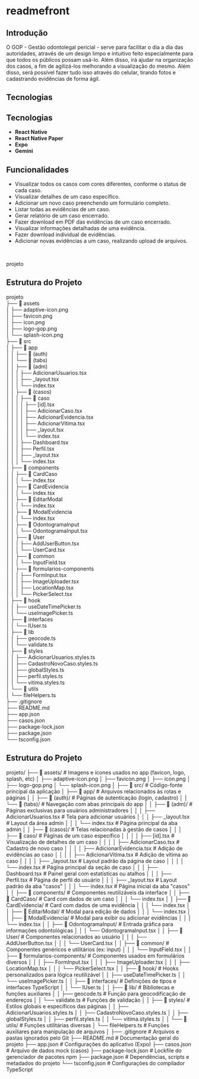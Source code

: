 # readmefront

<h2>Introdução</h2>
O GOP - Gestão odontolegal pericial - serve para facilitar o dia a dia das autoridades, através de um design limpo e intuitivo feito especialmente para que todos os públicos possam usá-lo. Além disso, irá ajudar na organização dos casos, a fim de agilizá-los melhorando a visualização do mesmo. Além disso, será possível fazer tudo isso através do celular, tirando fotos e cadastrando evidências de forma ágil.

<h2>Tecnologias</h2>
<h2>Tecnologias</h2>
<ul>
  <li><strong>React Native</strong></li>
  <li><strong>React Native Paper</strong></li>
  <li><strong>Expo</strong></li>
  <li><strong>Gemini</strong></li>
</ul>


<h2>Funcionalidades</h2>
<ul>
<li>Visualizar todos os casos com cores diferentes, conforme o status de cada caso.</li>
  <li>Visualizar detalhes de um caso específico.</li>
  <li>Adicionar um novo caso preenchendo um formulário completo.</li>
  <li>Listar todas as evidências de um caso.</li>
  <li>Gerar relatório de um caso encerrado.</li>
  <li>Fazer download em PDF das evidências de um caso encerrado.</li>
  <li>Visualizar informações detalhadas de uma evidência.</li>
  <li>Fazer download individual de evidências.</li>
  <li>Adicionar novas evidências a um caso, realizando upload de arquivos.</li>
  </ul>
<br>

 projeto <br>
## Estrutura do Projeto

 projeto <br>
├── 📁 assets <br>
│   ├── adaptive-icon.png <br>
│   ├── favicon.png <br>
│   ├── icon.png <br>
│   ├── logo-gop.png <br>
│   └── splash-icon.png <br>
├── 📁 src <br>
│   ├── 📁 app <br>
│   │   ├── 📁 (auth) <br>
│   │   └── 📁 (tabs) <br>
│   │       ├── 📁 (adm) <br>
│   │       │   ├── AdicionarUsuarios.tsx <br>
│   │       │   ├── _layout.tsx <br>
│   │       │   └── index.tsx <br>
│   │       ├── 📁 (casos) <br>
│   │       │   ├── 📁 caso <br>
│   │       │   │   ├── [id].tsx <br>
│   │       │   │   ├── AdicionarCaso.tsx <br>
│   │       │   │   ├── AdicionarEvidencia.tsx <br>
│   │       │   │   ├── AdicionarVitima.tsx <br>
│   │       │   │   ├── _layout.tsx <br>
│   │       │   │   └── index.tsx <br>
│   │       │   ├── Dashboard.tsx <br>
│   │       │   ├── Perfil.tsx <br>
│   │       │   ├── _layout.tsx <br>
│   │       │   └── index.tsx <br>
│   ├── 📁 components <br>
│   │   ├── 📁 CardCaso <br>
│   │   │   └── index.tsx <br>
│   │   ├── 📁 CardEvidencia <br>
│   │   │   └── index.tsx <br>
│   │   ├── 📁 EditarModal <br>
│   │   │   └── index.tsx <br>
│   │   ├── 📁 ModalEvidencia <br>
│   │   │   └── index.tsx <br>
│   │   ├── 📁 OdontogramaInput <br>
│   │   │   └── OdontogramaInput.tsx <br>
│   │   ├── 📁 User <br>
│   │   │   ├── AddUserButton.tsx <br>
│   │   │   └── UserCard.tsx <br>
│   │   ├── 📁 common <br>
│   │   │   └── InputField.tsx <br>
│   │   ├── 📁 formularios-components <br>
│   │   │   ├── FormInput.tsx <br>
│   │   │   ├── ImageUploader.tsx <br>
│   │   │   ├── LocationMap.tsx <br>
│   │   │   └── PickerSelect.tsx <br>
│   ├── 📁 hook <br>
│   │   ├── useDateTimePicker.ts <br>
│   │   └── useImagePicker.ts <br>
│   ├── 📁 interfaces <br>
│   │   └── IUser.ts <br>
│   ├── 📁 lib <br>
│   │   ├── geocode.ts <br>
│   │   └── validate.ts <br>
│   ├── 📁 styles <br>
│   │   ├── AdicionarUsuarios.styles.ts <br>
│   │   ├── CadastroNovoCaso.styles.ts <br>
│   │   ├── globalStyles.ts <br>
│   │   ├── perfil.styles.ts <br>
│   │   └── vitima.styles.ts <br>
│   └── 📁 utils <br>
│       └── fileHelpers.ts <br>
├── .gitignore <br>
├── README.md <br>
├── app.json <br>
├── casos.json <br>
├── package-lock.json <br>
├── package.json <br>
└── tsconfig.json <br>

## Estrutura do Projeto

projeto/
├── 📁 assets/                        # Imagens e ícones usados no app (favicon, logo, splash, etc)
│   ├── adaptive-icon.png
│   ├── favicon.png
│   ├── icon.png
│   ├── logo-gop.png
│   └── splash-icon.png
│
├── 📁 src/                           # Código-fonte principal da aplicação
│   ├── 📁 app/                       # Arquivos relacionados às rotas e páginas
│   │   ├── 📁 (auth)/               # Páginas de autenticação (login, cadastro)
│   │   └── 📁 (tabs)/               # Navegação com abas principais do app
│   │       ├── 📁 (adm)/           # Páginas exclusivas para usuários administradores
│   │       │   ├── AdicionarUsuarios.tsx     # Tela para adicionar usuários
│   │       │   ├── _layout.tsx               # Layout da área admin
│   │       │   └── index.tsx                 # Página principal da aba admin
│   │       ├── 📁 (casos)/         # Telas relacionadas à gestão de casos
│   │       │   ├── 📁 caso/                   # Páginas de um caso específico
│   │       │   │   ├── [id].tsx                     # Visualização de detalhes de um caso
│   │       │   │   ├── AdicionarCaso.tsx           # Cadastro de novo caso
│   │       │   │   ├── AdicionarEvidencia.tsx      # Adição de evidências ao caso
│   │       │   │   ├── AdicionarVitima.tsx         # Adição de vítima ao caso
│   │       │   │   ├── _layout.tsx                 # Layout padrão da página de caso
│   │       │   │   └── index.tsx                   # Página principal da seção de caso
│   │       │   ├── Dashboard.tsx           # Painel geral com estatísticas ou atalhos
│   │       │   ├── Perfil.tsx              # Página de perfil do usuário
│   │       │   ├── _layout.tsx             # Layout padrão da aba "casos"
│   │       │   └── index.tsx               # Página inicial da aba "casos"
│
│   ├── 📁 components/                  # Componentes reutilizáveis da interface
│   │   ├── 📁 CardCaso/              # Card com dados de um caso
│   │   │   └── index.tsx
│   │   ├── 📁 CardEvidencia/         # Card com dados de uma evidência
│   │   │   └── index.tsx
│   │   ├── 📁 EditarModal/           # Modal para edição de dados
│   │   │   └── index.tsx
│   │   ├── 📁 ModalEvidencia/        # Modal para exibir ou adicionar evidências
│   │   │   └── index.tsx
│   │   ├── 📁 OdontogramaInput/      # Entrada gráfica para informações odontológicas
│   │   │   └── OdontogramaInput.tsx
│   │   ├── 📁 User/                  # Componentes relacionados ao usuário
│   │   │   ├── AddUserButton.tsx
│   │   │   └── UserCard.tsx
│   │   ├── 📁 common/                # Componentes genéricos e utilitários (ex: input)
│   │   │   └── InputField.tsx
│   │   ├── 📁 formularios-components/  # Componentes usados em formulários diversos
│   │   │   ├── FormInput.tsx
│   │   │   ├── ImageUploader.tsx
│   │   │   ├── LocationMap.tsx
│   │   │   └── PickerSelect.tsx
│
│   ├── 📁 hook/                      # Hooks personalizados para lógica reutilizável
│   │   ├── useDateTimePicker.ts
│   │   └── useImagePicker.ts
│
│   ├── 📁 interfaces/                # Definições de tipos e interfaces TypeScript
│   │   └── IUser.ts
│
│   ├── 📁 lib/                       # Bibliotecas e funções auxiliares
│   │   ├── geocode.ts                       # Função para geocodificação de endereços
│   │   └── validate.ts                      # Funções de validação
│
│   ├── 📁 styles/                    # Estilos globais e específicos das páginas
│   │   ├── AdicionarUsuarios.styles.ts
│   │   ├── CadastroNovoCaso.styles.ts
│   │   ├── globalStyles.ts
│   │   ├── perfil.styles.ts
│   │   └── vitima.styles.ts
│
│   └── 📁 utils/                     # Funções utilitárias diversas
│       └── fileHelpers.ts                   # Funções auxiliares para manipulação de arquivos
│
├── .gitignore                       # Arquivos e pastas ignorados pelo Git
├── README.md                        # Documentação geral do projeto
├── app.json                         # Configurações do aplicativo (Expo)
├── casos.json                       # Arquivo de dados mock (casos)
├── package-lock.json                # Lockfile do gerenciador de pacotes npm
├── package.json                     # Dependências, scripts e metadados do projeto
└── tsconfig.json                    # Configurações do compilador TypeScript

